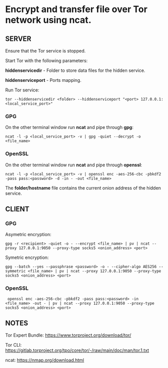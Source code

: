 # Encrypt and transfer file over Tor network using ncat.

## SERVER

Ensure that the Tor service is stopped.

Start Tor with the following parameters:

**hiddenservicedir** - Folder to store data files for the hidden service.

**hiddenserviceport** - Ports mapping.

Run Tor service:

    tor --hiddenservicedir <folder> --hiddenserviceport "<port> 127.0.0.1:<local_service_port>"

### GPG

On the other terminal window run **ncat** and pipe through **gpg**:

    ncat -l -p <local_service_port> -v | gpg -quiet --decrypt -o <file_name>

### OpenSSL

On the other terminal window run **ncat** and pipe through **openssl**:

    ncat -l -p <local_service_port> -v | openssl enc -aes-256-cbc -pbkdf2 -pass pass:<password> -d -in - -out <file_name>

The **folder/hostname** file contains the current onion address of the hidden service.

## CLIENT

### GPG

Asymetric encryption:

    gpg -r <recipient> -quiet -o - --encrypt <file_name> | pv | ncat --proxy 127.0.0.1:9050 --proxy-type socks5 <onion_address> <port>

Symetric encryption:

    gpg --batch --yes --passphrase <password> -o - --cipher-algo AES256 --symmetric <file_name> | pv | ncat --proxy 127.0.0.1:9050 --proxy-type socks5 <onion_address> <port>

### OpenSSL

     openssl enc -aes-256-cbc -pbkdf2 -pass pass:<password> -in <file_name> -out - | pv | ncat --proxy 127.0.0.1:9050 --proxy-type socks5 <onion_address> <port>


## NOTES

Tor Expert Bundle: https://www.torproject.org/download/tor/

Tor CLI: https://gitlab.torproject.org/tpo/core/tor/-/raw/main/doc/man/tor.1.txt

ncat: https://nmap.org/download.html

